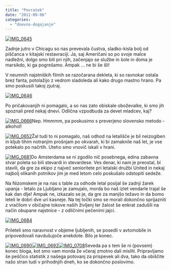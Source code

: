```yaml
---
title: "Povratek"
date: "2011-09-06"
categories:
  - "dnevno-dogajanje"
---
```


[![](/images/amerika/img_0645.jpg "IMG_0645")](/images/amerika/img_0645.jpg)

Zadnje jutro v Chicagu so nas prevevala čustva, sladko-kisla bolj od piščanca v kitajski restavraciji. Ja, saj Američani so po svoje malce nadležni, dolgo smo bili pri njih, začenjajo se službe in šole in doma je marsikdo, ki ga pogrešamo. Ampak ... ne bi še šli!

V neumnih najstniških filmih se razočarana dekleta, ki so ravnokar ostala brez fanta, potolažijo z vedrom sladoleda ali kako drugo mastno hrano. Pa smo poskusili takoj zjutraj.

[![](/images/amerika/img_0646.jpg "IMG_0646")](/images/amerika/img_0646.jpg)

Po pričakovanjih ni pomagalo, a so nas zato obiskale oboževalke, ki smo jih spoznali pred nekaj dnevi. Odlična vzpodbuda za devet mladcev, kaj?

[![](/images/amerika/img_0666.jpg "IMG_0666")](/images/amerika/img_0666.jpg)Nep. Hmmmm, pa poskusimo s preverjeno slovensko metodo - alkohol!

[![](/images/amerika/img_0652.jpg "IMG_0652")](/images/amerika/img_0652.jpg)Žal tudi to ni pomagalo, naš odhod na letališče je bil neizogiben in kljub tihim notranjim prošnjam po okvarah, ki bi zamaknile naš let, je vse potekalo po načrtih. Uteho smo vnovič iskali v hrani.

[![](/images/amerika/img_0681.jpg "IMG_0681")](/images/amerika/img_0681.jpg)Do Amsterdama se ni zgodilo nič posebnega, edina zabavna stvar poleta so bili stevardi in stevardese. Ves denar, ki nam je preostal, bi stavili, da gre za ekipo z največ senioritete pri letalski družbi United in nekaj najbolj olikanih potnikov jim je med letom celo poskušalo odstopiti sedeže.

Na Nizomskem je na nas s table za odhode letal posijal še zadnji žarek upanja - letalo za Ljubljano je zamujalo, morda bo naš izlet vendarle trajal še kak dan dlje! Ampak ne, izkazalo se je, da gre za manjšo težavo in da bomo leteli le dobri dve uri kasneje. Na tej točki smo se morali dokončno sprijazniti z vračilom v običajne tokove naših življenj ter žalost še enkrat zadušili na način obupane najstnice - z odličnimi pečenimi jajci.

[![](/images/amerika/img_0684.jpg "IMG_0684")](/images/amerika/img_0684.jpg)

Prileteli smo naravnost v objeme ljubljenih, se posedli v avtomobile in pripovedovali navdušujoče anekdote. Bilo je konec.

[![](/images/amerika/img_0690.jpg "IMG_0690")](/images/amerika/img_0690.jpg)[![](/images/amerika/img_0692.jpg "IMG_0692")](/images/amerika/img_0692.jpg)[![](/images/amerika/img_0708.jpg "IMG_0708")](/images/amerika/img_0708.jpg)Seveda pa s tem še ni (povsem) konec bloga, kot smo vam morda že včeraj zmotno dali misliti. Pripravljamo še peščico statistik z našega potovanj za prispevek ali dva, tako da obiščite našo stran tudi v prihodnjih dneh, ko se dokončno poslovimo.
